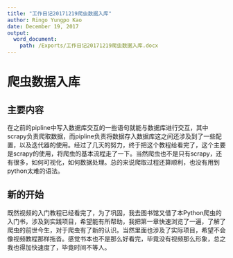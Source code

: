 ```yaml
---
title: "工作日记20171219爬虫数据入库"
author: Ringo Yungpo Kao
date: December 19, 2017
output:
  word_document:
    path: /Exports/工作日记20171219爬虫数据入库.docx
---
```


# 爬虫数据入库
## 主要内容
在之前的pipline中写入数据库交互的一些语句就能与数据库进行交互，其中scrapy负责爬取数据，而pipline负责将数据存入数据库这之间还涉及到了一些配置，以及迭代器的使用。经过了几天的努力，终于把这个教程给看完了，这个主要是scrapy的使用，将爬虫的基本流程走了一下。当然爬虫也不是只有scrapy，还有很多，如何可视化，如何数据处理。总的来说爬取过程还算顺利，也没有用到python太难的语法。


## 新的开始
既然视频的入门教程已经看完了，为了巩固，我去图书馆又借了本Python爬虫的入门书，涉及到实践项目，希望能有所帮助，我把第一章快速浏览了一遍，了解了爬虫的前世今生，对于爬虫有了新的认识。当然里面也涉及了实际项目，希望不会像视频教程那样拖沓。感觉书本也不是那么好看完，毕竟没有视频那么形象，总之我也得加快速度了，毕竟时间不等人。